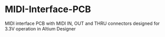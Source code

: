 # MIDI-Interface-PCB
MIDI interface PCB with MIDI IN, OUT and THRU connectors designed for 3.3V operation in Altium Designer
